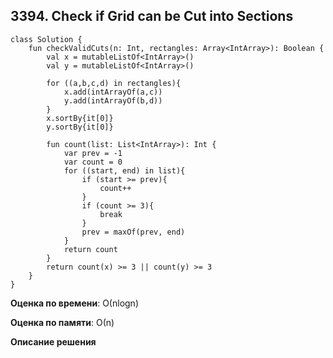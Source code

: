 ## 3394. Check if Grid can be Cut into Sections

```
class Solution {
    fun checkValidCuts(n: Int, rectangles: Array<IntArray>): Boolean {
        val x = mutableListOf<IntArray>()
        val y = mutableListOf<IntArray>()

        for ((a,b,c,d) in rectangles){
            x.add(intArrayOf(a,c))
            y.add(intArrayOf(b,d))
        }
        x.sortBy{it[0]}
        y.sortBy{it[0]}

        fun count(list: List<IntArray>): Int {
            var prev = -1
            var count = 0
            for ((start, end) in list){
                if (start >= prev){
                    count++
                }
                if (count >= 3){
                    break
                }
                prev = maxOf(prev, end)
            }
            return count
        }
        return count(x) >= 3 || count(y) >= 3
    }
}

```

**Оценка по времени**: О(nlogn)


**Оценка по памяти**: О(n)


**Описание решения**
```

```